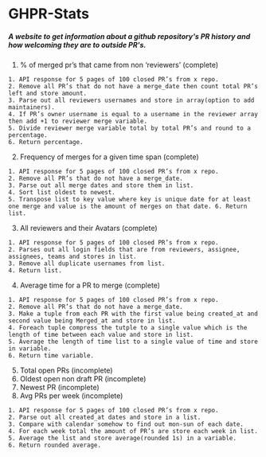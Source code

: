 # GHPR-Stats
##### A website to get information about a github repository's PR history and how welcoming they are to outside PR's.


1. % of merged pr’s that came from non ‘reviewers’ (complete)
``` 
1. API response for 5 pages of 100 closed PR’s from x repo. 
2. Remove all PR’s that do not have a merge_date then count total PR’s left and store amount. 
3. Parse out all reviewers usernames and store in array(option to add maintainers). 
4. If PR’s owner username is equal to a username in the reviewer array then add +1 to reviewer merge variable. 
5. Divide reviewer merge variable total by total PR’s and round to a percentage. 
6. Return percentage.
```

2. Frequency of merges for a given time span (complete)
``` 
1. API response for 5 pages of 100 closed PR’s from x repo. 
2. Remove all PR’s that do not have a merge_date. 
3. Parse out all merge dates and store them in list. 
4. Sort list oldest to newest. 
5. Transpose list to key value where key is unique date for at least one merge and value is the amount of merges on that date. 6. Return list.
```
3. All reviewers and their Avatars (complete)
``` 
1. API response for 5 pages of 100 closed PR’s from x repo. 
2. Parses out all login fields that are from reviewers, assignee, assignees, teams and stores in list. 
3. Remove all duplicate usernames from list. 
4. Return list.
```
4. Average time for a PR to merge (complete)
``` 
1. API response for 5 pages of 100 closed PR’s from x repo. 
2. Remove all PR’s that do not have a merge_date. 
3. Make a tuple from each PR with the first value being created_at and second value being Merged_at and store in list. 
4. Foreach tuple compress the tutple to a single value which is the length of time between each value and store in list. 
5. Average the length of time list to a single value of time and store in variable. 
6. Return time variable.
```
5. Total open PRs (incomplete)
6. Oldest open non draft PR (incomplete)
7. Newest PR (incomplete)
8. Avg PRs per week (incomplete)
``` 
1. API response for 5 pages of 100 closed PR’s from x repo. 
2. Parse out all created_at dates and store in a list. 
3. Compare with calendar somehow to find out mon-sun of each date. 
4. For each week total the amount of PR’s are store each week in list. 
5. Average the list and store average(rounded 1s) in a variable. 
6. Return rounded average.
```
